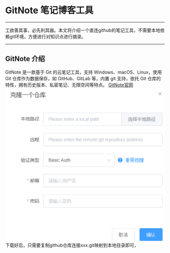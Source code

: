 # GitNote 笔记博客工具
***
工欲善其事，必先利其器。本文将介绍一个直连github的笔记工具，不需要本地依赖git环境，方便进行对知识点进行摘录。
***
## GitNote 介绍
GitNote 是一款基于 Git 的云笔记工具，支持 Windows、macOS、Linux，使用 Git 仓库作为数据保存，如 GitHub、GitLab 等，内置 git 支持，依托 Git 仓库的特性，拥有历史版本、私密笔记、无限空间等特点。
[GitNote官网](https://gitnoteapp.com/)
![](https://github.com/jinghehehe/pictures/blob/main/gitnote.png)
下载好后，只需要复制github仓库连接xxx.git映射到本地目录即可，